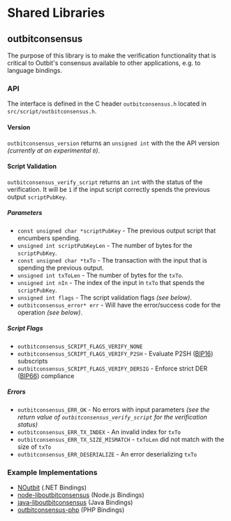 Shared Libraries
================

## outbitconsensus

The purpose of this library is to make the verification functionality that is critical to Outbit's consensus available to other applications, e.g. to language bindings.

### API

The interface is defined in the C header `outbitconsensus.h` located in  `src/script/outbitconsensus.h`.

#### Version

`outbitconsensus_version` returns an `unsigned int` with the the API version *(currently at an experimental `0`)*.

#### Script Validation

`outbitconsensus_verify_script` returns an `int` with the status of the verification. It will be `1` if the input script correctly spends the previous output `scriptPubKey`.

##### Parameters
- `const unsigned char *scriptPubKey` - The previous output script that encumbers spending.
- `unsigned int scriptPubKeyLen` - The number of bytes for the `scriptPubKey`.
- `const unsigned char *txTo` - The transaction with the input that is spending the previous output.
- `unsigned int txToLen` - The number of bytes for the `txTo`.
- `unsigned int nIn` - The index of the input in `txTo` that spends the `scriptPubKey`.
- `unsigned int flags` - The script validation flags *(see below)*.
- `outbitconsensus_error* err` - Will have the error/success code for the operation *(see below)*.

##### Script Flags
- `outbitconsensus_SCRIPT_FLAGS_VERIFY_NONE`
- `outbitconsensus_SCRIPT_FLAGS_VERIFY_P2SH` - Evaluate P2SH ([BIP16](https://github.com/outbit/bips/blob/master/bip-0016.mediawiki)) subscripts
- `outbitconsensus_SCRIPT_FLAGS_VERIFY_DERSIG` - Enforce strict DER ([BIP66](https://github.com/outbit/bips/blob/master/bip-0066.mediawiki)) compliance

##### Errors
- `outbitconsensus_ERR_OK` - No errors with input parameters *(see the return value of `outbitconsensus_verify_script` for the verification status)*
- `outbitconsensus_ERR_TX_INDEX` - An invalid index for `txTo`
- `outbitconsensus_ERR_TX_SIZE_MISMATCH` - `txToLen` did not match with the size of `txTo`
- `outbitconsensus_ERR_DESERIALIZE` - An error deserializing `txTo`

### Example Implementations
- [NOutbit](https://github.com/NicolasDorier/NOutbit/blob/master/NOutbit/Script.cs#L814) (.NET Bindings)
- [node-liboutbitconsensus](https://github.com/bitpay/node-liboutbitconsensus) (Node.js Bindings)
- [java-liboutbitconsensus](https://github.com/dexX7/java-liboutbitconsensus) (Java Bindings)
- [outbitconsensus-php](https://github.com/Bit-Wasp/outbitconsensus-php) (PHP Bindings)
